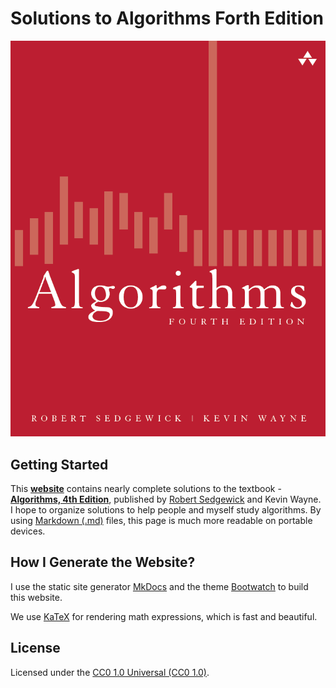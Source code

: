 # Solutions to Algorithms Forth Edition

![cover](assets/book-cover.png)

## Getting Started

This **[website](https://walkccc.github.io/CLRS/)** contains nearly complete solutions to the textbook - [**Algorithms, 4th Edition**](https://algs4.cs.princeton.edu/home/), published by [Robert Sedgewick](https://en.wikipedia.org/wiki/Robert_Sedgewick_(computer_scientist)) and Kevin Wayne.
I hope to organize solutions to help people and myself study algorithms. By using [Markdown (.md)](https://en.wikipedia.org/wiki/Markdown) files, this page is much more readable on portable devices.

## How I Generate the Website?

I use the static site generator [MkDocs](http://www.mkdocs.org/) and the theme [Bootwatch](https://mkdocs.github.io/mkdocs-bootswatch/) to build this website.

We use [KaTeX](https://katex.org/) for rendering math expressions, which is fast and beautiful.

## License

Licensed under the [CC0 1.0 Universal (CC0 1.0)](https://creativecommons.org/publicdomain/zero/1.0/).
